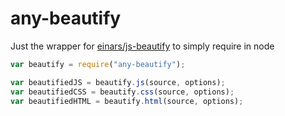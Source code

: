 # any-beautify

Just the wrapper for [einars/js-beautify](https://github.com/einars/js-beautify) to simply require in node

```javascript
var beautify = require("any-beautify");

var beautifiedJS = beautify.js(source, options);
var beautifiedCSS = beautify.css(source, options);
var beautifiedHTML = beautify.html(source, options);
```
